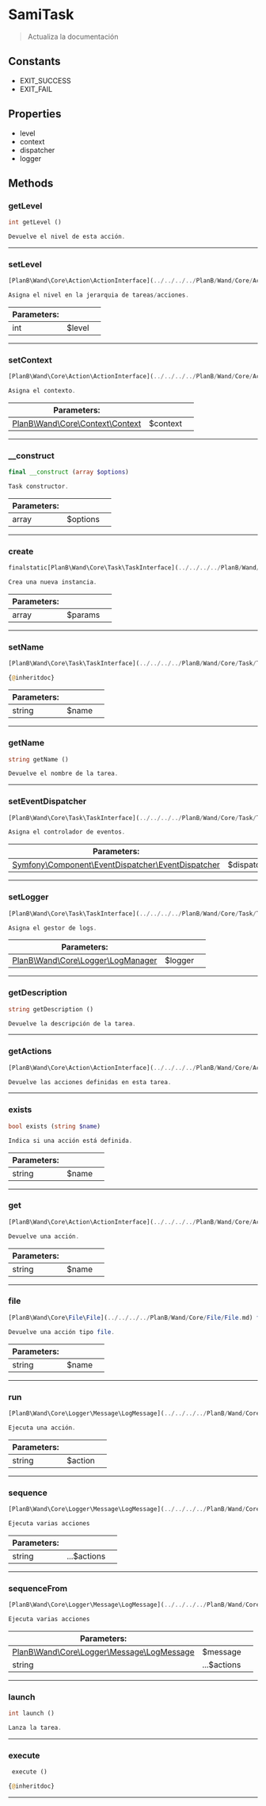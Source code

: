 
                                                                                                                                            
    
# SamiTask


> Actualiza la documentación
>
> 




## Constants
- EXIT_SUCCESS
- EXIT_FAIL


## Properties
- level
- context
- dispatcher
- logger


## Methods

### getLevel
``` php
int getLevel ()

Devuelve el nivel de esta acción.

```


---


### setLevel
``` php
[PlanB\Wand\Core\Action\ActionInterface](../../../../PlanB/Wand/Core/Action/ActionInterface.md) setLevel (int $level)

Asigna el nivel en la jerarquia de tareas/acciones.

```

|Parameters: | | |
| --- | --- | --- |
|int |$level |  |

---


### setContext
``` php
[PlanB\Wand\Core\Action\ActionInterface](../../../../PlanB/Wand/Core/Action/ActionInterface.md) setContext ([PlanB\Wand\Core\Context\Context](../../../../PlanB/Wand/Core/Context/Context.md) $context)

Asigna el contexto.

```

|Parameters: | | |
| --- | --- | --- |
|[PlanB\Wand\Core\Context\Context](../../../../PlanB/Wand/Core/Context/Context.md) |$context |  |

---


### __construct
``` php
final __construct (array $options)

Task constructor.

```

|Parameters: | | |
| --- | --- | --- |
|array |$options |  |

---


### create
``` php
finalstatic[PlanB\Wand\Core\Task\TaskInterface](../../../../PlanB/Wand/Core/Task/TaskInterface.md) create (array $params)

Crea una nueva instancia.

```

|Parameters: | | |
| --- | --- | --- |
|array |$params |  |

---


### setName
``` php
[PlanB\Wand\Core\Task\TaskInterface](../../../../PlanB/Wand/Core/Task/TaskInterface.md) setName (string $name)

{@inheritdoc}

```

|Parameters: | | |
| --- | --- | --- |
|string |$name |  |

---


### getName
``` php
string getName ()

Devuelve el nombre de la tarea.

```


---


### setEventDispatcher
``` php
[PlanB\Wand\Core\Task\TaskInterface](../../../../PlanB/Wand/Core/Task/TaskInterface.md) setEventDispatcher ([Symfony\Component\EventDispatcher\EventDispatcher](../../../../Symfony/Component/EventDispatcher/EventDispatcher.md) $dispatcher)

Asigna el controlador de eventos.

```

|Parameters: | | |
| --- | --- | --- |
|[Symfony\Component\EventDispatcher\EventDispatcher](../../../../Symfony/Component/EventDispatcher/EventDispatcher.md) |$dispatcher |  |

---


### setLogger
``` php
[PlanB\Wand\Core\Task\TaskInterface](../../../../PlanB/Wand/Core/Task/TaskInterface.md) setLogger ([PlanB\Wand\Core\Logger\LogManager](../../../../PlanB/Wand/Core/Logger/LogManager.md) $logger)

Asigna el gestor de logs.

```

|Parameters: | | |
| --- | --- | --- |
|[PlanB\Wand\Core\Logger\LogManager](../../../../PlanB/Wand/Core/Logger/LogManager.md) |$logger |  |

---


### getDescription
``` php
string getDescription ()

Devuelve la descripción de la tarea.

```


---


### getActions
``` php
[PlanB\Wand\Core\Action\ActionInterface](../../../../PlanB/Wand/Core/Action/ActionInterface.md)[] getActions ()

Devuelve las acciones definidas en esta tarea.

```


---


### exists
``` php
bool exists (string $name)

Indica si una acción está definida.

```

|Parameters: | | |
| --- | --- | --- |
|string |$name |  |

---


### get
``` php
[PlanB\Wand\Core\Action\ActionInterface](../../../../PlanB/Wand/Core/Action/ActionInterface.md) get (string $name)

Devuelve una acción.

```

|Parameters: | | |
| --- | --- | --- |
|string |$name |  |

---


### file
``` php
[PlanB\Wand\Core\File\File](../../../../PlanB/Wand/Core/File/File.md) file (string $name)

Devuelve una acción tipo file.

```

|Parameters: | | |
| --- | --- | --- |
|string |$name |  |

---


### run
``` php
[PlanB\Wand\Core\Logger\Message\LogMessage](../../../../PlanB/Wand/Core/Logger/Message/LogMessage.md) run (string $action)

Ejecuta una acción.

```

|Parameters: | | |
| --- | --- | --- |
|string |$action |  |

---


### sequence
``` php
[PlanB\Wand\Core\Logger\Message\LogMessage](../../../../PlanB/Wand/Core/Logger/Message/LogMessage.md) sequence (string ...$actions)

Ejecuta varias acciones

```

|Parameters: | | |
| --- | --- | --- |
|string |...$actions |  |

---


### sequenceFrom
``` php
[PlanB\Wand\Core\Logger\Message\LogMessage](../../../../PlanB/Wand/Core/Logger/Message/LogMessage.md) sequenceFrom ([PlanB\Wand\Core\Logger\Message\LogMessage](../../../../PlanB/Wand/Core/Logger/Message/LogMessage.md) $message, string ...$actions)

Ejecuta varias acciones

```

|Parameters: | | |
| --- | --- | --- |
|[PlanB\Wand\Core\Logger\Message\LogMessage](../../../../PlanB/Wand/Core/Logger/Message/LogMessage.md) |$message |  |
|string |...$actions |  |

---


### launch
``` php
int launch ()

Lanza la tarea.

```


---


### execute
``` php
 execute ()

{@inheritdoc}

```


---


                                                                                                                                                                                                                                                                                                                                                                                                            
    
                                                                                                                                                                                                                                                                             
                